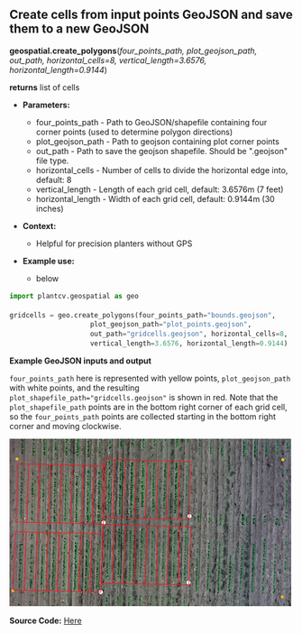 ## Create cells from input points GeoJSON and save them to a new GeoJSON

**geospatial.create_polygons**(*four_points_path, plot_geojson_path, out_path,
horizontal_cells=8, vertical_length=3.6576, horizontal_length=0.9144*)

**returns** list of cells

- **Parameters:**
    - four_points_path - Path to GeoJSON/shapefile containing four corner points (used to determine polygon directions)
    - plot_geojson_path - Path to geojson containing plot corner points
    - out_path - Path to save the geojson shapefile. Should be ".geojson" file type. 
    - horizontal_cells - Number of cells to divide the horizontal edge into, default: 8
    - vertical_length - Length of each grid cell, default: 3.6576m (7 feet)
    - horizontal_length - Width of each grid cell, default: 0.9144m (30 inches)

- **Context:**
    - Helpful for precision planters without GPS

- **Example use:**
    - below


```python
import plantcv.geospatial as geo

gridcells = geo.create_polygons(four_points_path="bounds.geojson", 
                    plot_geojson_path="plot_points.geojson", 
                    out_path="gridcells.geojson", horizontal_cells=8, 
                    vertical_length=3.6576, horizontal_length=0.9144)

```
**Example GeoJSON inputs and output**

`four_points_path` here is represented with yellow points, `plot_geojson_path` with white points, and the resulting `plot_shapefile_path="gridcells.geojson"` is shown in red. Note that the `plot_shapefile_path` points are in the bottom right corner of each grid cell, so the `four_points_path` points are collected starting in the bottom right corner and moving clockwise. 

![Screenshot](documentation_images/irregular_grid_cells.png)

**Source Code:** [Here](https://github.com/danforthcenter/plantcv-geospatial/blob/main/plantcv/geospatial/create_grid_cells.py)
